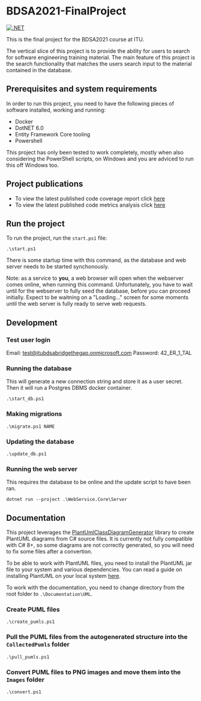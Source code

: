 # BDSA2021-FinalProject

[![.NET](https://github.com/andreaswachs/BDSA2021-FinalProject/actions/workflows/unit_tests_on_push.yml/badge.svg)](https://github.com/andreaswachs/BDSA2021-FinalProject/actions/workflows/unit_tests_on_push.yml)

This is the final project for the BDSA2021 course at ITU.

The vertical slice of this project is to provide the ability for users to search for software engineering training material. The main feature of this project is the search functionality that matches the users search input to the material contained in the database.

## Prerequisites and system requirements

In order to run this project, you need to have the following pieces of software installed, working and running:

- Docker
- DotNET 6.0
- Entity Framework Core tooling
- Powershell

This project has only been tested to work completely, mostly when also considering the PowerShell scripts, on Windows and you are adviced to run this off Windows too.

## Project publications

- To view the latest published code coverage report click [here](https://andreaswachs.github.io/BDSA2021-FinalProject/Documentation/CodeCoverageReport.html)
- To view the latest published code metrics analysis click [here](https://andreaswachs.github.io/BDSA2021-FinalProject/Documentation/CodeMetrics.xlsx)

## Run the project

To run the project, run the `start.ps1` file:

```pwsh
.\start.ps1
```

There is some startup time with this command, as the database and web server needs to be started synchonously.

Note: as a service to **you**, a web browser will open when the webserver comes online, when running this command. Unfortunately, you have to wait until for the webserver to fully seed the database, before you can proceed initially. Expect to be waitning on a "Loading..." screen for some moments until the web server is fully ready to serve web requests.

## Development

### Test user login

Email: test@itubdsabridgethegap.onmicrosoft.com
Password: 42_ER_1_TAL

### Running the database

This will generate a new connection string and store it as a user secret. Then it will run a Postgres DBMS docker container.

```pwsh
.\start_db.ps1
```

### Making migrations

```pwsh
.\migrate.ps1 NAME
``` 

### Updating the database

```pwsh
.\update_db.ps1
```

### Running the web server

This requires the database to be online and the update script to have been ran.

```pwsh
dotnet run --project .\WebService.Core\Server
```

## Documentation

This project leverages the [PlantUmlClassDiagramGenerator](https://github.com/pierre3/PlantUmlClassDiagramGenerator) library to create PlantUML diagrams from C# source files.
It is currently not fully compatible with C# 8+, so some diagrams are not correctly generated, so you will need to fix some files after a convertion.

To be able to work with PlantUML files, you need to install the PlantUML jar file to your system and various dependencies. You can read a guide on installing PlantUML on your local system [here](https://plantuml.com/starting).

To work with the documentation, you need to change directory from the root folder to `.\Documentation\UML`.


### Create PUML files

```pwsh
.\create_pumls.ps1
```

### Pull the PUML files from the autogenerated structure into the `CollectedPumls` folder

```pwsh
.\pull_pumls.ps1
```

### Convert PUML files to PNG images and move them into the `Images` folder

```pwsh
.\convert.ps1
```
